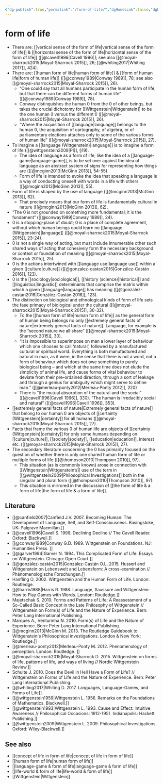 ```yaml
---
{"dg-publish":true,"permalink":"/form-of-life/","dgHomeLink":false,"dgPassFrontmatter":false}
---
```


# form of life
- There are: [[vertical sense of the form of life|vertical sense of the form of life]] & [[horizontal sense of the form of life|horizontal sense of the form of life]] ([[@cavell1996|Cavell 1996]]; see also [[@moyal-sharrock2015|Moyal-Sharrock 2015]], 26; [[@whiting2017|Whiting 2017]], 424).
- There are: [[human form of life|human form of life]] & [[form of human life|form of human life]] ([[@conway1989|Conway 1989]], 78; see also [[@moyal-sharrock2015|Moyal-Sharrock 2015]], 26).
	-  “One could say that all humans participate in the human form of life, but that there can be different forms of human life” ([[@conway1989|Conway 1989]], 78).
	- Conway distinguishes the human 0 from the 0 of other beings, but takes the crucial dichotomy for [[Wittgenstein|Wittgenstein]] to be the one human 0 versus the different 0 ([[@moyal-sharrock2015|Moyal-Sharrock 2015]], 26).
	- “Where the acquisition of [[language|language]] belongs to the human 0, the acquisition of cartography, of algebra, or of parliamentary elections attaches only to some of the various forms of human life” ([[@moyal-sharrock2015|Moyal-Sharrock 2015]], 27).
- To imagine a [[language (Wittgenstein)|language]] is to imagine a form of life ([[@wittgenstein2009|PI]], §19).
	- The idea of language as a form of life, like the idea of a [[language-game|language-game]], is to be set over against the idea of language as an abstract system of signs for representing how things are ([[@mcginn2013|McGinn 2013]], 54-55).
	- Form of life is intended to evoke the idea that speaking a language is a way of conducting oneself with words in a life with others ([[@mcginn2013|McGinn 2013]], 55).
- Form of life is shaped by the use of language ([[@mcginn2013|McGinn 2013]], 62).
	- That precisely means that our form of life is fundamentally cultural in nature ([[@mcginn2013|McGinn 2013]], 62).
- “The 0 is not grounded on something more fundamental; it is the fundament” ([[@conway1989|Conway 1989]], 24).
- 0 is a stopping-place of doubt; 0 is a place of complete agreement, without which human beings could learn no [[language (Wittgenstein)|language]] ([[@moyal-sharrock2015|Moyal-Sharrock 2015]], 23-24).
- 0 is not a single way of acting, but must include innumerable other such shared ways of acting that cohesively form the necessary background or context or foundation of meaning ([[@moyal-sharrock2015|Moyal-Sharrock 2015]], 25).
- 0 is the actions intertwined with [[language use|language use]] within a given [[culture|culture]] ([[@gonzalez-castan2016|González-Castán 2016]], 123).
- 0 is the [[sociology|sociological]], [[history (science)|historical]] and [[linguistics|linguistic]] determinants that comprise the matrix within which a given [[language|language]] has meaning ([[@gonzalez-castan2016|González-Castán 2016]], 123).
- The distinction on biological and ethnological kinds of form of life sets the fase primacy of biological under the cultural ([[@moyal-sharrock2015|Moyal-Sharrock 2015]], 30-32).
	- To the [[human form of life|human form of life]] as the general form of human being belongs no only [[extremely general facts of nature|extremely general facts of nature]]. Language, for example is the “second nature we all share” ([[@moyal-sharrock2015|Moyal-Sharrock 2015]], 30).
	- “It is impossible to superimpose on man a lower layer of behaviour which one chooses to call ‘natural’, followed by a manufactured cultural or spiritual world. Everything is both manufactured and natural in man, as it were, in the sense that there is not a word, not a form of behaviour which does not owe something to purely biological being – and which at the same time does not elude the simplicity of animal life, and cause forms of vital behaviour to deviate from their pre-ordained direction, through a sort of leakage and through a genius for ambiguity which might serve to define man.” ([[@merleau-ponty2012|Merleau-Ponty 2012]], 220)
	- There is “the mutual absorption of the natural and the social” ([[@cavell1996|Cavell 1996]], 330). “The human is irreducibly social and natural” ([[@cavell1996|Cavell 1996]], 353).
- [[extremely general facts of nature|Extremely general facts of nature]] that belong to our human 0 are objects of [[certainty (Wittgenstein)|certainty]] for all humans ([[@moyal-sharrock2015|Moyal-Sharrock 2015]], 27).
- Facts that frame the various 0 of human life are objects of [[certainty (Wittgenstein)|certainty]] for only some humans depending on [[culture|culture]], [[society|society]], [[education|education]], interest etc. ([[@moyal-sharrock2015|Moyal-Sharrock 2015]], 27).
- The secondary literature concerning the 0 has primarily focused on the question of whether there is only one shared human form of life or multiple forms of life ([[@thompson2010|Thompson 2010]], 97).
	- This situation (as is commonly known) arose in connection with [[Wittgenstein|Wittgenstein’s]] use of the term in [[@wittgenstein2009|Philosophical Investigations]] both in the singular and plural form ([[@thompson2010|Thompson 2010]], 97).
	- This situation is mirrored in the discussion of [[the form of life & a form of life|the form of life & a form of life]].

## Literature
- [[@canfield2007|Canfield J.V. 2007. Becoming Human: The Development of Language, Self, and Self-Consciousness. Basingstoke, UK: Palgrave Macmillan.]] 
- [[@cavell1996|Cavell S. 1996. Declining Decline // The Cavell Reader. Oxford: Blackwell.]]
- [[@conway1989|Conway G.D. 1989. Wittgenstein on Foundations. NJ: Humanities Press. ]]
- [[@garver1994|Garver N. 1994. This Complicated Form of Life: Essays on Wittgenstein. Chicago: Open Court.]]
- [[@gonzález-castán2015|González-Castán O.L. 2015. Husserl and Wittgenstein on Lebenswelt and Lebensform: A cross-examination // Phänomenologische Forschungen.]]
- Hanfling O. 2002. Wittgenstein and the Human Form of Life. London: Routledge. 
- [[@harris1988|Harris R. 1988. Language, Saussure and Wittgenstein: How to Play Games with Words. London: Routledge.]]
- Majetschak S. 2010. Forms and Patterns of Life: A Reassessment of a So-Called Basic Concept in the Late Philosophy of Wittgenstein // Wittgenstein on Form(s) of Life and the Nature of Experience. Bern: Peter Lang International Publishing.
- Marques A., Venturinha N. 2010. Form(s) of Life and the Nature of Experience. Bern: Peter Lang International Publishing. 
- [[@mcginn2013|McGinn M. 2013. The Routledge Guidebook to Wittgenstein's Philosophical investigations. London & New York:  Routledge.]]
- [[@merleau-ponty2012|Merleau-Ponty M. 2012. Phenomenology of perception. London: Routledge. ]]
- [[@moyal-sharrock2015|Moyal-Sharrock D. 2015. Wittgenstein on forms of life, patterns of life, and ways of living // Nordic Wittgenstein Review.]]
- Schulte J. 2010. Does the Devil in Hell Have a Form of Life? // Wittgenstein on Forms of Life and the Nature of Experience. Bern: Peter Lang International Publishing. 
- [[@whiting2017|Whiting D. 2017. Languages, Language-Games, and Forms of Life]]
- [[@wittgenstein1956|Wittgenstein L. 1956. Remarks on the Foundations of Mathematics. Blackwell.]]
- [[@wittgenstein1993|Wittgenstein L. 1993. Cause and Effect: Intuitive Awareness // Philosophical Occasions: 1912-1951. Indianapolis: Hackett Publishing.]]
- [[@wittgenstein2009|Wittgenstein L. 2009. Philosophical Investigations. Oxford: Wiley-Blackwell.]]



## See also
- [[concept of life in form of life|concept of life in form of life]]
- [[human form of life|human form of life]]
- [[language-game & form of life|language-game & form of life]]
- [[life-world & form of life|life-world & form of life]]
- [[Wittgenstein|Wittgenstein]]